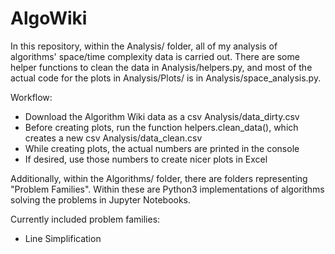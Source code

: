 # AlgoWiki

In this repository, within the Analysis/ folder, all of my analysis of algorithms' space/time complexity data is carried out. There are some helper functions to clean the data in Analysis/helpers.py, and most of the actual code for the plots in Analysis/Plots/ is in Analysis/space_analysis.py.

Workflow:
- Download the Algorithm Wiki data as a csv Analysis/data_dirty.csv
- Before creating plots, run the function helpers.clean_data(), which creates a new csv Analysis/data_clean.csv
- While creating plots, the actual numbers are printed in the console
- If desired, use those numbers to create nicer plots in Excel


Additionally, within the Algorithms/ folder, there are folders representing "Problem Families". Within these are Python3 implementations of algorithms solving the problems in Jupyter Notebooks.

Currently included problem families:
- Line Simplification
